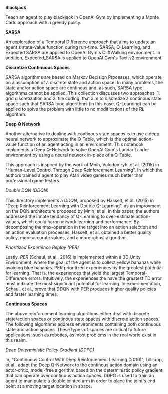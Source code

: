 
__Blackjack__ 

Teach an agent to play blackjack in OpenAI Gym by implementing a Monte Carlo approach with a greedy policy.

__SARSA__ 

An exploration of a Temporal Difference approach that aims to update an agent's state-value function during run-time.    SARSA, Q-Learning, and Expected SARSA are applied to OpenAI Gym's CliffWalking environment. In addition, Expected_SARSA is applied to OpenAI Gym's Taxi-v2 environment.

__Discretize Continuous Spaces__ 

SARSA algorithms are based on Markov Decision Processes, which operate on a assumption of a discrete state and action space. In many problems, the state and/or action space are continous and, as such, SARSA type algorithms cannot be applied. This collection discusses two approaches, 1. grid discretization and 2. tile coding, that aim to discretize a continous state space such that SARSA type algorithms (in this case, Q-Learning) can be applied to solve the problem with little to no modifications of the RL algorithm.

__Deep Q Network__ 

Another alternative to dealing with continous state spaces is to use a deep neural network to approximate the Q-Table, which is the optimal action-value function of an agent acting in an environment. This notebook implements a Deep Q-Network to solve OpenAI Gym's Lundar Lander environment by using a neural network in-place of a Q-Table. 

This approach is inspired by the work of Mnih, Volodomryh, et al. (2015) in "Human-Level Control Through Deep Reinforcement Learning". In which the authors trained a agent to play Atari video games much better than professional game testers.

*Double DQN (DDQN)*

This directory implements a *DDQN*, proposed by Hasselt, et al. (2015) in "Deep Reinforcement Learning with Double Q-Learning", as an improvment on the DQN architecture proposed by Mnih, et al. In this paper, the authors addressed the innate tendancy of Q-Learning to over-estimate action-values, which could harm network learning and performance. By decomposing the max-operation in the target into an action selection and an action evaluation processes, Hasselt, et al. obtained a better quality policy, more accurate values, and a more robust algorithm. 

*Prioritized Experience Replay (PER)*

Lastly, *PER* (Schaul, et al., 2016) is implemented within a 3D Unity Environment, where the goal of the agent is to collect yellow bananas while avoiding blue bananas. PER prioritized experiences by the greatest potential for learning. That is, the experiences that yield the largest Temporal-Difference errors. Intuitively, the experiences the have the greatest TD error must indicate the most significant potential for learning. In experimentation, Schaul, et al., prove that DDQN with PER produces higher quality policies and faster learning times. 

__Continuous Spaces__


The above reinforcement learning algorithms either deal with discrete state/action spaces or continous state spaces with discrete action spaces. The following algorithms address environments containing both continuous state and action spaces. These types of spaces are critical to future applications, such as robotics, as most problems in the real world exist in this realm.

*Deep Deterministic Policy Gradient (DDPG)*

In, "Continuous Control With Deep Reinforcement Learning (2016)", Lillicrap, et al., adapt the Deep Q-Network to the continous action domain using an actor-critic, model-free algorithm based on the deterministic policy gradient that can operate over continous action spaces. DDPG is used to train an agent to manipulate a double jointed arm in order to place the joint's end point at a moving target location in space.
